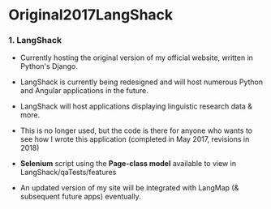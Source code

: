 # Original2017LangShack

### 1. LangShack
- Currently hosting the original version of my official website, written in Python's Django.

- LangShack is currently being redesigned and will host numerous Python and Angular applications in the future.

- LangShack will host applications displaying linguistic research data & more.

- This is no longer used, but the code is there for anyone who wants to see how I wrote this application (completed in May 2017, revisions in 2018)

- __Selenium__ script using the **Page-class model** available to view in LangShack/qaTests/features 

- An updated version of my site will be integrated with LangMap (& subsequent future apps) eventually.
